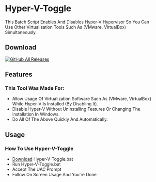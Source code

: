 # Hyper-V-Toggle
This Batch Script Enables And Disables Hyper-V Hypervisor So You Can Use Other Virtualisation Tools Such As (VMware, VirtualBox) Simultaneously.

## Download
[![GitHub All Releases](https://img.shields.io/github/downloads/RaynerSec/Hyper-V-Toggle/total?style=for-the-badge)](https://github.com/RaynerSec/Hyper-V-Toggle/releases/latest)

## Features
### This Tool Was Made For:
- Allow Usage Of Virtualization Software Such As (VMware, VirtualBox) While Hyper-V Is Installed (By Disabling It).
- Disable Hyper-V Without Uninstalling Features Or Changing The Installation In Windows.
- Do All Of The Above Quickly And Automatically.

## Usage
### How To Use Hyper-V-Toggle
- [Download](https://github.com/RaynerSec/Hyper-V-Toggle/releases/latest) Hyper-V-Toggle.bat
- Run Hyper-V-Toggle.bat
- Accept The UAC Prompt
- Follow On Screen Usage And You're Done
